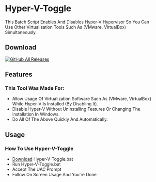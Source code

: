 # Hyper-V-Toggle
This Batch Script Enables And Disables Hyper-V Hypervisor So You Can Use Other Virtualisation Tools Such As (VMware, VirtualBox) Simultaneously.

## Download
[![GitHub All Releases](https://img.shields.io/github/downloads/RaynerSec/Hyper-V-Toggle/total?style=for-the-badge)](https://github.com/RaynerSec/Hyper-V-Toggle/releases/latest)

## Features
### This Tool Was Made For:
- Allow Usage Of Virtualization Software Such As (VMware, VirtualBox) While Hyper-V Is Installed (By Disabling It).
- Disable Hyper-V Without Uninstalling Features Or Changing The Installation In Windows.
- Do All Of The Above Quickly And Automatically.

## Usage
### How To Use Hyper-V-Toggle
- [Download](https://github.com/RaynerSec/Hyper-V-Toggle/releases/latest) Hyper-V-Toggle.bat
- Run Hyper-V-Toggle.bat
- Accept The UAC Prompt
- Follow On Screen Usage And You're Done
